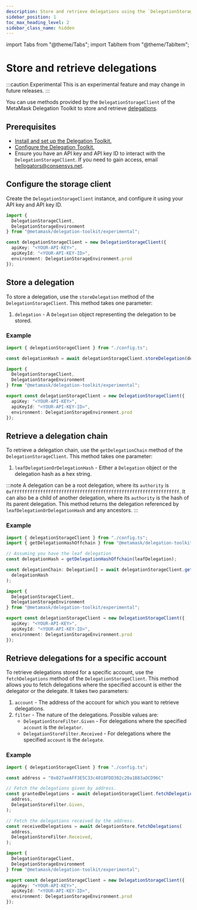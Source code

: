```yaml
---
description: Store and retrieve delegations using the `DelegationStorageClient`.
sidebar_position: 1
toc_max_heading_level: 2
sidebar_class_name: hidden
---
```


import Tabs from "@theme/Tabs";
import TabItem from "@theme/TabItem";

# Store and retrieve delegations

:::caution Experimental
This is an experimental feature and may change in future releases.
:::

You can use methods provided by the `DelegationStorageClient` of the MetaMask Delegation Toolkit to store and retrieve
[delegations](../concepts/delegation.md).

## Prerequisites

- [Install and set up the Delegation Toolkit.](../get-started/install.md)
- [Configure the Delegation Toolkit.](../guides/configure.md)
- Ensure you have an API key and API key ID to interact with the `DelegationStorageClient`.
  If you need to gain access, email hellogators@consensys.net.

## Configure the storage client

Create the `DelegationStorageClient` instance, and configure it using your API key and API key ID.

```typescript
import { 
  DelegationStorageClient, 
  DelegationStorageEnvironment 
} from "@metamask/delegation-toolkit/experimental";

const delegationStorageClient = new DelegationStorageClient({
  apiKey: "<YOUR-API-KEY>",
  apiKeyId: "<YOUR-API-KEY-ID>",
  environment: DelegationStorageEnvironment.prod
});
```

## Store a delegation

To store a delegation, use the `storeDelegation` method of the `DelegationStorageClient`. This method takes one parameter:

1. `delegation` - A `Delegation` object representing the delegation to be stored.

### Example

<Tabs>
<TabItem value="example.ts">

```typescript
import { delegationStorageClient } from "./config.ts";

const delegationHash = await delegationStorageClient.storeDelegation(delegation);
```
</TabItem>

<TabItem value="config.ts">

```typescript
import { 
  DelegationStorageClient, 
  DelegationStorageEnvironment 
} from "@metamask/delegation-toolkit/experimental";

export const delegationStorageClient = new DelegationStorageClient({
  apiKey: "<YOUR-API-KEY>",
  apiKeyId: "<YOUR-API-KEY-ID>",
  environment: DelegationStorageEnvironment.prod
});
```
</TabItem>
</Tabs>

## Retrieve a delegation chain

To retrieve a delegation chain, use the `getDelegationChain` method of the `DelegationStorageClient`. This method takes one parameter:

1. `leafDelegationOrDelegationHash` - Either a `Delegation` object or the delegation hash as a hex string.

:::note
A delegation can be a root delegation, where its `authority` is `0xffffffffffffffffffffffffffffffffffffffffffffffffffffffffffffffff`. It can also be a child of another delegation, where its `authority` is the hash of its parent delegation. This method returns the delegation referenced by `leafDelegationOrDelegationHash` and any ancestors.
:::

### Example

<Tabs>
<TabItem value="example.ts">

```typescript
import { delegationStorageClient } from "./config.ts";
import { getDelegationHashOffchain } from "@metamask/delegation-toolkit";

// Assuming you have the leaf delegation
const delegationHash = getDelegationHashOffchain(leafDelegation);

const delegationChain: Delegation[] = await delegationStorageClient.getDelegationChain(
  delegationHash
);
```
</TabItem>

<TabItem value="config.ts">

```typescript
import { 
  DelegationStorageClient, 
  DelegationStorageEnvironment 
} from "@metamask/delegation-toolkit/experimental";

export const delegationStorageClient = new DelegationStorageClient({
  apiKey: "<YOUR-API-KEY>",
  apiKeyId: "<YOUR-API-KEY-ID>",
  environment: DelegationStorageEnvironment.prod
});
```
</TabItem>
</Tabs>

## Retrieve delegations for a specific account

To retrieve delegations stored for a specific account, use the `fetchDelegations` method of the `DelegationStorageClient`. This method allows you to fetch delegations where the specified account is either the delegator or the delegate.
It takes two parameters:

1. `account` - The address of the account for which you want to retrieve delegations.
2. `filter` - The nature of the delegations. Possible values are:
    - `DelegationStoreFilter.Given` - For delegations where the specified `account` is the `delegator`.
    - `DelegationStoreFilter.Received` - For delegations where the specified `account` is the `delegate`.

### Example

<Tabs>
<TabItem value="example.ts">

```typescript
import { delegationStorageClient } from "./config.ts";

const address = "0x027aeAFF3E5C33c4018FDD302c20a1B83aDCD96C"

// Fetch the delegations given by address.
const grantedDelegations = await delegationStorageClient.fetchDelegations(
  address,
  DelegationStoreFilter.Given,
);

// Fetch the delegations received by the address.
const receivedDelegations = await delegationStore.fetchDelegations(
  address,
  DelegationStoreFilter.Received,
);
```
</TabItem>

<TabItem value="config.ts">

```typescript
import { 
  DelegationStorageClient, 
  DelegationStorageEnvironment 
} from "@metamask/delegation-toolkit/experimental";

export const delegationStorageClient = new DelegationStorageClient({
  apiKey: "<YOUR-API-KEY>",
  apiKeyId: "<YOUR-API-KEY-ID>",
  environment: DelegationStorageEnvironment.prod
});
```
</TabItem>
</Tabs>
